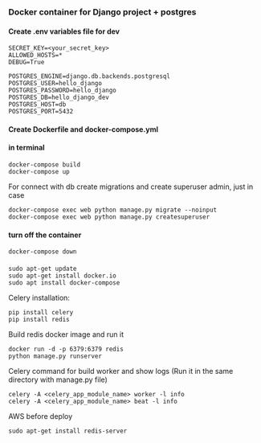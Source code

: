 ### Docker container for Django project + postgres
#### Create .env variables file for dev
```
SECRET_KEY=<your_secret_key>
ALLOWED_HOSTS=*
DEBUG=True

POSTGRES_ENGINE=django.db.backends.postgresql
POSTGRES_USER=hello_django
POSTGRES_PASSWORD=hello_django
POSTGRES_DB=hello_django_dev
POSTGRES_HOST=db
POSTGRES_PORT=5432

```
#### Create Dockerfile and docker-compose.yml
#### in terminal
```
docker-compose build
docker-compose up
```
For connect with db create migrations and create superuser admin, just in case
```
docker-compose exec web python manage.py migrate --noinput
docker-compose exec web python manage.py createsuperuser 
```
#### turn off the container
```
docker-compose down
```

####
```
sudo apt-get update
sudo apt-get install docker.io
sudo apt install docker-compose
```
Celery installation:
```
pip install celery
pip install redis
```
Build redis docker image and run it 
```
docker run -d -p 6379:6379 redis
python manage.py runserver
```
Celery command for build worker and show logs
(Run it in the same directory with manage.py file)
```
celery -A <celery_app_module_name> worker -l info
celery -A <celery_app_module_name> beat -l info
```

AWS before deploy
```
sudo apt-get install redis-server
```
